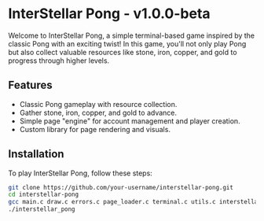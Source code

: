 # InterStellar Pong - v1.0.0-beta 

Welcome to InterStellar Pong, a simple terminal-based game inspired by the classic Pong with an exciting twist!
In this game, you'll not only play Pong but also collect valuable resources like stone, iron, copper, and gold to progress through higher levels.

## Features

- Classic Pong gameplay with resource collection.
- Gather stone, iron, copper, and gold to advance.
- Simple page "engine" for account management and player creation.
- Custom library for page rendering and visuals.

## Installation

To play InterStellar Pong, follow these steps:

   ```bash
   git clone https://github.com/your-username/interstellar-pong.git
   cd interstellar-pong
   gcc main.c draw.c errors.c page_loader.c terminal.c utils.c interstellar_pong.c player.c -o interstellar_pong
   ./interstellar_pong

